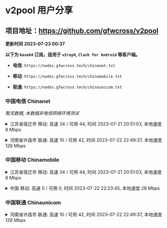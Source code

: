 # v2pool 用户分享
## 项目地址：<https://github.com/gfwcross/v2pool>
**更新时间 2023-07-23 00:37**


**以下为 `base64` 订阅，适用于 `v2rayN`, `Clash for Android` 等客户端。**

- **电信**: `https://nodes.gfwcross.tech/chinanet.txt`

- **移动**: `https://nodes.gfwcross.tech/chinamobile.txt`

- **联通**: `https://nodes.gfwcross.tech/chinaunicom.txt`


### 中国电信 Chinanet
<i>暂无数据, 本数据非电信网络环境测试</i>
<details><summary>江苏省宿迁市 移动: 高速 34 / 可用 44, 时间 2023-07-21 20:51:03, 本地速度 8 Mbps</summary><p>可用节点订阅：https://transfer.sh/CEf5GB4DAs/running.txt<br>高速节点订阅：https://transfer.sh/hoEfvapzSf/good.txt<br>低延迟节点订阅：https://transfer.sh/7GKFJkGHow/low_delay.txt</p></details>
<p></p><details><summary>河南省许昌市 联通: 高速 10 / 可用 42, 时间 2023-07-22 22:49:37, 本地速度 128 Mbps</summary><p>可用节点订阅：https://transfer.sh/nj9BAqzNA8/running.txt<br>高速节点订阅：https://transfer.sh/hlb5piB2HW/good.txt<br>低延迟节点订阅：https://transfer.sh/dQ2im3Y19U/low_delay.txt</p></details>
<p></p>

### 中国移动 Chinamobile
<details><summary>江苏省宿迁市 移动: 高速 34 / 可用 44, 时间 2023-07-21 20:51:03, 本地速度 8 Mbps</summary><p>可用节点订阅：https://transfer.sh/CEf5GB4DAs/running.txt<br>高速节点订阅：https://transfer.sh/hoEfvapzSf/good.txt<br>低延迟节点订阅：https://transfer.sh/7GKFJkGHow/low_delay.txt</p></details>
<p></p><details><summary>中国 移动: 高速 0 / 可用 0, 时间 2023-07-22 22:23:45, 本地速度 28 Mbps</summary><p>可用节点订阅：https://transfer.sh/e9eAlLKMUA/running.txt<br>高速节点订阅：https://transfer.sh/wAxxiUwmAj/good.txt<br>低延迟节点订阅：https://transfer.sh/R5qen1yRTh/low_delay.txt</p></details>
<p></p>

### 中国联通 Chinaunicom
<details><summary>河南省许昌市 联通: 高速 10 / 可用 42, 时间 2023-07-22 22:49:37, 本地速度 128 Mbps</summary><p>可用节点订阅：https://transfer.sh/nj9BAqzNA8/running.txt<br>高速节点订阅：https://transfer.sh/hlb5piB2HW/good.txt<br>低延迟节点订阅：https://transfer.sh/dQ2im3Y19U/low_delay.txt</p></details>
<p></p>